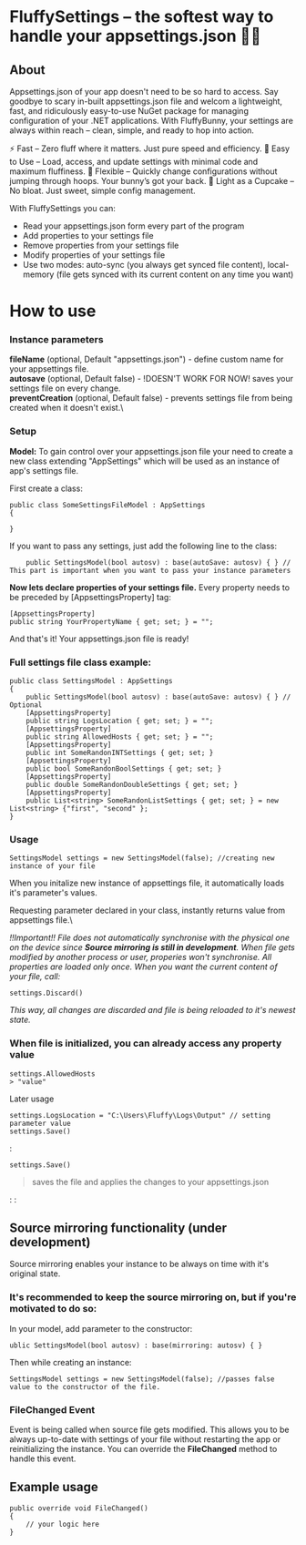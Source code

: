 # FluffySettings – the softest way to handle your appsettings.json 🐇✨

## About
Appsettings.json of your app doesn't need to be so hard to access. Say goodbye to scary in-built appsettings.json file and welcom a lightweight, fast, and ridiculously easy-to-use NuGet package for managing configuration of your .NET applications. With FluffyBunny, your settings are always within reach – clean, simple, and ready to hop into action.

⚡ Fast – Zero fluff where it matters. Just pure speed and efficiency.
🐰 Easy to Use – Load, access, and update settings with minimal code and maximum fluffiness.
🎯 Flexible – Quickly change configurations without jumping through hoops. Your bunny’s got your back.
🧁 Light as a Cupcake – No bloat. Just sweet, simple config management.

With FluffySettings you can:
- Read your appsettings.json form every part of the program
- Add properties to your settings file
- Remove properties from your settings file
- Modify properties of your settings file
- Use two modes: auto-sync (you always get synced file content), local-memory (file gets synced with its current content on any time you want)

# How to use

### Instance parameters
**fileName** (optional, Default "appsettings.json") - define custom name for your appsettings file.\
**autosave** (optional, Default false) - !DOESN'T WORK FOR NOW! saves your settings file on every change.\
**preventCreation** (optional, Default false) - prevents settings file from being created when it doesn't exist.\

### Setup
**Model:**
To gain control over your appsettings.json file your need to create a new class extending "AppSettings" which will be used as an instance of app's settings file.

First create a class:

    public class SomeSettingsFileModel : AppSettings
    {
    
    }
    
If you want to pass any settings, just add the following line to the class:

        public SettingsModel(bool autosv) : base(autoSave: autosv) { } // This part is important when you want to pass your instance parameters

**Now lets declare properties of your settings file.** Every property needs to be preceded by [AppsettingsProperty] tag:

    [AppsettingsProperty]
    public string YourPropertyName { get; set; } = "";

And that's it! Your appsettings.json file is ready!

### Full settings file class example:
    public class SettingsModel : AppSettings
    {
        public SettingsModel(bool autosv) : base(autoSave: autosv) { } // Optional
        [AppsettingsProperty]
        public string LogsLocation { get; set; } = "";
        [AppsettingsProperty]
        public string AllowedHosts { get; set; } = "";
        [AppsettingsProperty]
        public int SomeRandonINTSettings { get; set; }
        [AppsettingsProperty]
        public bool SomeRandonBoolSettings { get; set; }
        [AppsettingsProperty]
        public double SomeRandonDoubleSettings { get; set; }
        [AppsettingsProperty]
        public List<string> SomeRandonListSettings { get; set; } = new List<string> {"first", "second" };
    }
### Usage

    SettingsModel settings = new SettingsModel(false); //creating new instance of your file

When you initalize new instance of appsettings file, it automatically loads it's parameter's values.

Requesting parameter declared in your class, instantly returns value from appsettings file.\

*!!Important!! File does not automatically synchronise with the physical one on the device since **Source mirroring is still in development**. When file gets modified by another process or user, properies won't synchronise. All properties are loaded only once. When you want the current content of your file, call:*

    settings.Discard()

*This way, all changes are discarded and file is being reloaded to it's newest state.*

### When file is initialized, you can already access any property value

    settings.AllowedHosts
    > "value"

Later usage

    settings.LogsLocation = "C:\Users\Fluffy\Logs\Output" // setting parameter value
    settings.Save()
 :
 
    settings.Save()
> saves the file and applies the changes to your appsettings.json

: :
## Source mirroring functionality (under development)
Source mirroring enables your instance to be always on time with it's original state.

### It's recommended to keep the source mirroring on, but if you're motivated to do so:

In your model, add parameter to the constructor:

    ublic SettingsModel(bool autosv) : base(mirroring: autosv) { }

Then while creating an instance:

    SettingsModel settings = new SettingsModel(false); //passes false value to the constructor of the file.

### FileChanged Event
Event is being called when source file gets modified.
This allows you to be always up-to-date with settings of your file without restarting the app or reinitializing the instance.
You can override the **FileChanged** method to handle this event.

## Example usage

    public override void FileChanged()
    {
        // your logic here
    }
